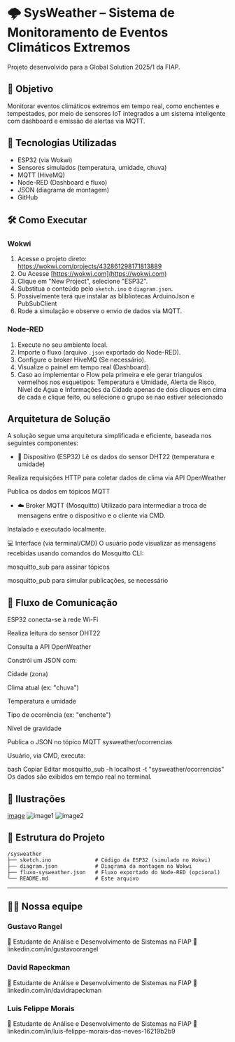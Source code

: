 # 🌩️ SysWeather – Sistema de Monitoramento de Eventos Climáticos Extremos

Projeto desenvolvido para a Global Solution 2025/1 da FIAP.

## 📌 Objetivo

Monitorar eventos climáticos extremos em tempo real, como enchentes e tempestades, por meio de sensores IoT integrados a um sistema inteligente com dashboard e emissão de alertas via MQTT.

## 🧩 Tecnologias Utilizadas

- ESP32 (via Wokwi)
- Sensores simulados (temperatura, umidade, chuva)
- MQTT (HiveMQ)
- Node-RED (Dashboard e fluxo)
- JSON (diagrama de montagem)
- GitHub

## 🛠️ Como Executar

### Wokwi

1. Acesse o projeto direto: https://wokwi.com/projects/432861298171813889
2. Ou Acesse [https://wokwi.com](https://wokwi.com)
3. Clique em "New Project", selecione "ESP32".
4. Substitua o conteúdo pelo `sketch.ino` e `diagram.json`.
5. Possivelmente terá que instalar as blibliotecas ArduinoJson e PubSubClient
6. Rode a simulação e observe o envio de dados via MQTT.

### Node-RED

1. Execute no seu ambiente local.
2. Importe o fluxo (arquivo `.json` exportado do Node-RED).
3. Configure o broker HiveMQ (Se necessário).
4. Visualize o painel em tempo real (Dashboard).
5. Caso ao implementar o Flow pela primeira e ele gerar triangulos vermelhos nos esquetipos: Temperatura e Umidade, Alerta de Risco, Nível de Água e Informações da Cidade apenas de dois cliques em cima de cada e clique feito, ou selecione o grupo se nao estiver selecionado

## Arquitetura de Solução
A solução segue uma arquitetura simplificada e eficiente, baseada nos seguintes componentes:

- 🧠 Dispositivo (ESP32)
Lê os dados do sensor DHT22 (temperatura e umidade)

Realiza requisições HTTP para coletar dados de clima via API OpenWeather

Publica os dados em tópicos MQTT

- ☁️ Broker MQTT (Mosquitto)
Utilizado para intermediar a troca de mensagens entre o dispositivo e o cliente via CMD.

Instalado e executado localmente.

💻 Interface (via terminal/CMD)
O usuário pode visualizar as mensagens recebidas usando comandos do Mosquitto CLI:

mosquitto_sub para assinar tópicos

mosquitto_pub para simular publicações, se necessário


## 🔄 Fluxo de Comunicação

ESP32 conecta-se à rede Wi-Fi

Realiza leitura do sensor DHT22

Consulta a API OpenWeather

Constrói um JSON com:

Cidade (zona)

Clima atual (ex: "chuva")

Temperatura e umidade

Tipo de ocorrência (ex: "enchente")

Nível de gravidade

Publica o JSON no tópico MQTT sysweather/ocorrencias

Usuário, via CMD, executa:

bash
Copiar
Editar
mosquitto_sub -h localhost -t "sysweather/ocorrencias"
Os dados são exibidos em tempo real no terminal.

## 📸 Ilustrações

[image](https://github.com/user-attachments/assets/db91991e-3c1c-4c59-9cfc-b9e32c7e8357)
![image1](https://github.com/user-attachments/assets/8c3e75f6-b1b6-49f0-9545-a563d93476a7)
![image2](https://github.com/user-attachments/assets/8e16a1b8-76f6-437f-bca8-14e7746b25cd)

## 🧠 Estrutura do Projeto

```
/sysweather
├── sketch.ino              # Código da ESP32 (simulado no Wokwi)
├── diagram.json            # Diagrama da montagem no Wokwi
├── fluxo-sysweather.json   # Fluxo exportado do Node-RED (opcional)
└── README.md               # Este arquivo
```

---

## 👨‍💻 Nossa equipe
### Gustavo Rangel
💼 Estudante de Análise e Desenvolvimento de Sistemas na FIAP
🔗 linkedin.com/in/gustavoorangel

### David Rapeckman
💼 Estudante de Análise e Desenvolvimento de Sistemas na FIAP
🔗 linkedin.com/in/davidrapeckman

### Luis Felippe Morais
💼 Estudante de Análise e Desenvolvimento de Sistemas na FIAP
🔗 linkedin.com/in/luis-felippe-morais-das-neves-16219b2b9
